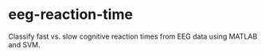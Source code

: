# eeg-reaction-time
Classify fast vs. slow cognitive reaction times from EEG data using MATLAB and SVM.
